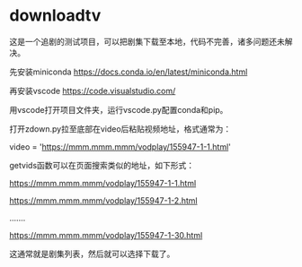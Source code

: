 # downloadtv
这是一个追剧的测试项目，可以把剧集下载至本地，代码不完善，诸多问题还未解决。

先安装miniconda https://docs.conda.io/en/latest/miniconda.html

再安装vscode https://code.visualstudio.com/

用vscode打开项目文件夹，运行vscode.py配置conda和pip。

打开zdown.py拉至底部在video后粘贴视频地址，格式通常为：

video = 'https://mmm.mmm.mmm/vodplay/155947-1-1.html'

getvids函数可以在页面搜索类似的地址，如下形式：

https://mmm.mmm.mmm/vodplay/155947-1-1.html

https://mmm.mmm.mmm/vodplay/155947-1-2.html

.......

https://mmm.mmm.mmm/vodplay/155947-1-30.html

这通常就是剧集列表，然后就可以选择下载了。

